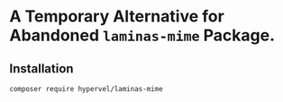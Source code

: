 # A Temporary Alternative for Abandoned `laminas-mime` Package.

## Installation

```bash
composer require hypervel/laminas-mime
```
